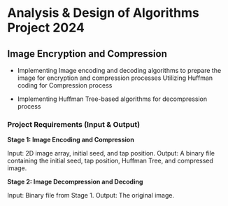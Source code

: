 # Analysis & Design of Algorithms Project 2024 
## Image Encryption and Compression
 
- Implementing Image encoding and decoding algorithms to prepare the image for encryption and compression processes
  Utilizing Huffman coding for Compression process 

- Implementing Huffman Tree-based algorithms for decompression process

### Project Requirements (Input & Output)
**Stage 1: Image Encoding and Compression**

Input: 2D image array, initial seed, and tap position.
Output: A binary file containing the initial seed, tap position, Huffman Tree, and compressed image.

**Stage 2: Image Decompression and Decoding**

Input: Binary file from Stage 1.
Output: The original image.

